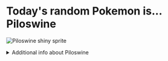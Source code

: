 # Today's random Pokemon is... Piloswine

![Piloswine shiny sprite](https://raw.githubusercontent.com/PokeAPI/sprites/master/sprites/pokemon/shiny/221.png)

<details>
<summary>Additional info about Piloswine</summary>

| srpite type | image |
|------|------|
| back_default | ![Piloswine back_default sprite](https://raw.githubusercontent.com/PokeAPI/sprites/master/sprites/pokemon/back/221.png) |
| back_female | ![Piloswine back_female sprite](https://raw.githubusercontent.com/PokeAPI/sprites/master/sprites/pokemon/back/female/221.png) |
| back_shiny | ![Piloswine back_shiny sprite](https://raw.githubusercontent.com/PokeAPI/sprites/master/sprites/pokemon/back/shiny/221.png) |
| back_shiny_female | ![Piloswine back_shiny_female sprite](https://raw.githubusercontent.com/PokeAPI/sprites/master/sprites/pokemon/back/shiny/female/221.png) |
| front_default | ![Piloswine front_default sprite](https://raw.githubusercontent.com/PokeAPI/sprites/master/sprites/pokemon/221.png) |
| front_female | ![Piloswine front_female sprite](https://raw.githubusercontent.com/PokeAPI/sprites/master/sprites/pokemon/female/221.png) |
| front_shiny_female | ![Piloswine front_shiny_female sprite](https://raw.githubusercontent.com/PokeAPI/sprites/master/sprites/pokemon/shiny/female/221.png) | </details>